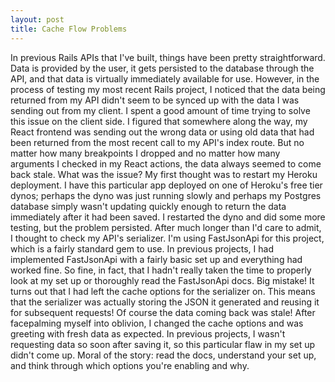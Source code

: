 ```yaml
---
layout: post
title: Cache Flow Problems
---
```

In previous Rails APIs that I've built, things have been pretty straightforward. Data is provided by the user, it gets persisted to the database through the API, and that data is virtually immediately available for use. However, in the process of testing my most recent Rails project, I noticed that the data being returned from my API didn't seem to be synced up with the data I was sending out from my client. I spent a good amount of time trying to solve this issue on the client side. I figured that somewhere along the way, my React frontend was sending out the wrong data or using old data that had been returned from the most recent call to my API's index route. But no matter how many breakpoints I dropped and no matter how many arguments I checked in my React actions, the data always seemed to come back stale. What was the issue? My first thought was to restart my Heroku deployment. I have this particular app deployed on one of Heroku's free tier dynos; perhaps the dyno was just running slowly and perhaps my Postgres database simply wasn't updating quickly enough to return the data immediately after it had been saved. I restarted the dyno and did some more testing, but the problem persisted. After much longer than I'd care to admit, I thought to check my API's serializer. I'm using FastJsonApi for this project, which is a fairly standard gem to use. In previous projects, I had implemented FastJsonApi with a fairly basic set up and everything had worked fine. So fine, in fact, that I hadn't really taken the time to properly look at my set up or thoroughly read the FastJsonApi docs. Big mistake! It turns out that I had left the cache options for the serializer on. This means that the serializer was actually storing the JSON it generated and reusing it for subsequent requests! Of course the data coming back was stale! After facepalming myself into oblivion, I changed the cache options and was greeting with fresh data as expected. In previous projects, I wasn't requesting data so soon after saving it, so this particular flaw in my set up didn't come up. Moral of the story: read the docs, understand your set up, and think through which options you're enabling and why.
